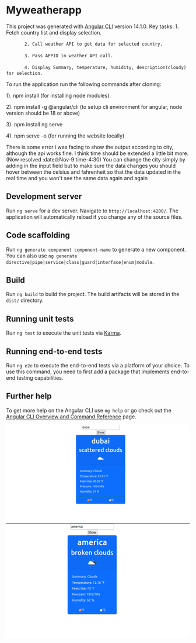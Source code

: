 # Myweatherapp

This project was generated with [Angular CLI](https://github.com/angular/angular-cli) version 14.1.0.
Key tasks: 
           1. Fetch country list and display selection.

           2. Call weather API to get data for selected country. 

           3. Pass APPID in weather API call.
           
           4. Display Summary, temperature, humidity, description(cloudy) for selection.

To run the application run the following commands after cloning:

   1). npm install (for installing node modules).

   2). npm install -g @angular/cli (to setup cli environment for angular, node version should be 18 or above)

   3). npm install ng serve 

   4). npm serve -o  (for running the website locally)


There  is some error i was facing to show the output according to city, although the api works fine. I think time should be extended a little bit more.(Now resolved :dated:Nov-9 time-4:30)
You can change the city simply by adding in the input field but to make sure the data changes you should hover between the celsius and fahrenheit so that the data updated in the real time and you won't see the same data again and again

## Development server

Run `ng serve` for a dev server. Navigate to `http://localhost:4200/`. The application will automatically reload if you change any of the source files.

## Code scaffolding

Run `ng generate component component-name` to generate a new component. You can also use `ng generate directive|pipe|service|class|guard|interface|enum|module`.

## Build

Run `ng build` to build the project. The build artifacts will be stored in the `dist/` directory.

## Running unit tests

Run `ng test` to execute the unit tests via [Karma](https://karma-runner.github.io).

## Running end-to-end tests

Run `ng e2e` to execute the end-to-end tests via a platform of your choice. To use this command, you need to first add a package that implements end-to-end testing capabilities.

## Further help

To get more help on the Angular CLI use `ng help` or go check out the [Angular CLI Overview and Command Reference](https://angular.io/cli) page.

![Alt text](image.png)
![Alt text](image-1.png)
